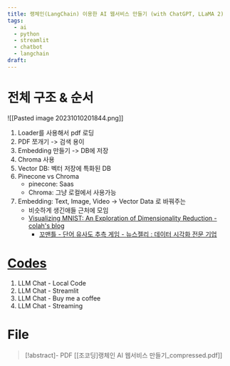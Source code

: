```yaml
---
title: 랭체인(LangChain) 이용한 AI 웹서비스 만들기 (with ChatGPT, LLaMA 2)
tags:
  - ai
  - python
  - streamlit
  - chatbot
  - langchain
draft:
---
```


# 전체  구조 & 순서

![[Pasted image 20231010201844.png]]

1. Loader를 사용해서 pdf 로딩
2. PDF 쪼개기 -> 검색 용이
3. Embedding 만들기 -> DB에 저장
4. Chroma 사용
5. Vector DB: 벡터 저장에 특화된 DB
6. Pinecone vs Chroma
	- pinecone: Saas
	- Chroma: 그냥 로컬에서 사용가능
7. Embedding: Text, Image, Video → Vector Data 로 바꿔주는
	- 비슷하게 생긴애들 근처에 모임
	-  [Visualizing MNIST: An Exploration of Dimensionality Reduction - colah's blog](https://colah.github.io/posts/2014-10-Visualizing-MNIST/)
        - [꼬맨틀 - 단어 유사도 추측 게임 - 뉴스젤리 : 데이터 시각화 전문 기업](https://semantle-ko.newsjel.ly/)


# [Codes](https://github.com/rho715/quartz/tree/v4/content/3.%20Resources/Python/LLM%20Chat%20-%20JoCoding)
1. LLM Chat - Local Code
2. LLM Chat - Streamlit
3. LLM Chat - Buy me a coffee
4. LLM Chat - Streaming

# File
> [!abstract]- PDF
> [[조코딩]랭체인 AI 웹서비스 만들기_compressed.pdf]]